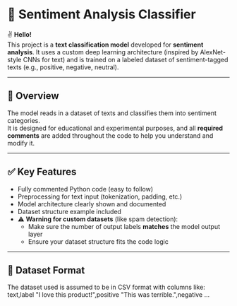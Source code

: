 # 💬 Sentiment Analysis Classifier

✌ **Hello!**  
This project is a **text classification model** developed for **sentiment analysis**. It uses a custom deep learning architecture (inspired by AlexNet-style CNNs for text) and is trained on a labeled dataset of sentiment-tagged texts (e.g., positive, negative, neutral).

---

## 🧠 Overview

The model reads in a dataset of texts and classifies them into sentiment categories.  
It is designed for educational and experimental purposes, and all **required comments** are added throughout the code to help you understand and modify it.

---

## ✅ Key Features

- Fully commented Python code (easy to follow)
- Preprocessing for text input (tokenization, padding, etc.)
- Model architecture clearly shown and documented
- Dataset structure example included
- ⚠️ **Warning for custom datasets** (like spam detection):
  - Make sure the number of output labels **matches** the model output layer
  - Ensure your dataset structure fits the code logic

---

## 📁 Dataset Format

The dataset used is assumed to be in CSV format with columns like:
text,label
"I love this product!",positive
"This was terrible.",negative
...

